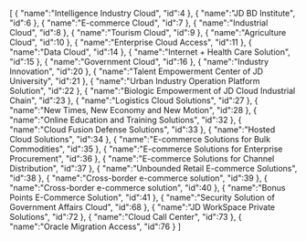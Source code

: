 [
	{
		"name":"Intelligence Industry Cloud",
		"id":4
	},
	{
		"name":"JD BD Institute",
		"id":6
	},
	{
		"name":"E-commerce Cloud",
		"id":7
	},
	{
		"name":"Industrial Cloud",
		"id":8
	},
	{
		"name":"Tourism Cloud",
		"id":9
	},
	{
		"name":"Agriculture Cloud",
		"id":10
	},
	{
		"name":"Enterprise Cloud Access",
		"id":11
	},
	{
		"name":"Data Cloud",
		"id":14
	},
	{
		"name":"Internet + Health Care Solution",
		"id":15
	},
	{
		"name":"Government Cloud",
		"id":16
	},
	{
		"name":"Industry Innovation",
		"id":20
	},
	{
		"name":"Talent Empowerment Center of JD University",
		"id":21
	},
	{
		"name":"Urban Industry Operation Platform Solution",
		"id":22
	},
	{
		"name":"Biologic Empowerment of JD Cloud Industrial Chain",
		"id":23
	},
	{
		"name":"Logistics Cloud Solutions",
		"id":27
	},
	{
		"name":"New Times, New Economy and New Motion",
		"id":28
	},
	{
		"name":"Online Education and Training Solutions",
		"id":32
	},
	{
		"name":"Cloud Fusion Defense Solutions",
		"id":33
	},
	{
		"name":"Hosted Cloud Solutions",
		"id":34
	},
	{
		"name":"E-commerce Solutions for Bulk Commodities",
		"id":35
	},
	{
		"name":"E-commerce Solutions for Enterprise Procurement",
		"id":36
	},
	{
		"name":"E-commerce Solutions for Channel Distribution",
		"id":37
	},
	{
		"name":"Unbounded Retail E-commerce Solutions",
		"id":38
	},
	{
		"name":"Cross-border e-commerce solution",
		"id":39
	},
	{
		"name":"Cross-border e-commerce solution",
		"id":40
	},
	{
		"name":"Bonus Points E-Commerce Solution",
		"id":41
	},
	{
		"name":"Security Solution of Government Affairs Cloud",
		"id":68
	},
	{
		"name":"JD WorkSpace Private Solutions",
		"id":72
	},
	{
		"name":"Cloud Call Center",
		"id":73
	},
	{
		"name":"Oracle Migration Access",
		"id":76
	}
]